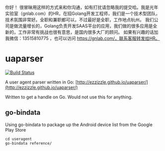 你好！
很冒昧用这样的方式来和你沟通，如有打扰请忽略我的提交哈。我是光年实验室（gnlab.com）的HR，在招Golang开发工程师，我们是一个技术型团队，技术氛围非常好。全职和兼职都可以，不过最好是全职，工作地点杭州。
我们公司是做流量增长的，Golang负责开发SAAS平台的应用，我们做的很多应用是全新的，工作非常有挑战也很有意思，是国内很多大厂的顾问。
如果有兴趣的话加我微信：13515810775  ，也可以访问 https://gnlab.com/，联系客服转发给HR。
# uaparser

[![Build Status](https://travis-ci.com/ezzizzle/uaparser.svg?branch=master)](https://travis-ci.com/ezzizzle/uaparser)

A user agent parser written in Go: [http://ezzizzle.github.io/uaparser/](http://ezzizzle.github.io/uaparser/)

Written to get a handle on Go. Would not use this for anything.

## go-bindata

Using go-bindata to package up the Android device list from the Google Play Store

    cd useragent
    go-bindata reference/

